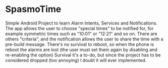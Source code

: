 # SpasmoTime
Simple Android Project to learn Alarm Intents, Services and Notifications.
The app allows the user to choose "special times" to be notified for, for example symmetric times such as "10:01" or "12:21" and so on.
There are others "criteria", and the notification allows the user to share the time with a pre-build message.
There's no survival to reboot, so when the phone is reboot the alarms are lost (the user must set them again by disabling and re-enabling the option)
Survival it's a to-do, but since the project has to be considered dropped (too annoying) I doubt it will ever implemented.
